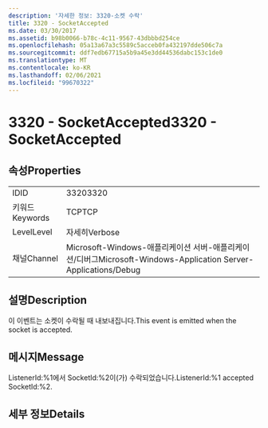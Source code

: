 ```yaml
---
description: '자세한 정보: 3320-소켓 수락'
title: 3320 - SocketAccepted
ms.date: 03/30/2017
ms.assetid: b98b0066-b78c-4c11-9567-43dbbbd254ce
ms.openlocfilehash: 05a13a67a3c5589c5acceb0fa432197dde506c7a
ms.sourcegitcommit: ddf7edb67715a5b9a45e3dd44536dabc153c1de0
ms.translationtype: MT
ms.contentlocale: ko-KR
ms.lasthandoff: 02/06/2021
ms.locfileid: "99670322"
---
```

# <a name="3320---socketaccepted"></a><span data-ttu-id="e156c-103">3320 - SocketAccepted</span><span class="sxs-lookup"><span data-stu-id="e156c-103">3320 - SocketAccepted</span></span>

## <a name="properties"></a><span data-ttu-id="e156c-104">속성</span><span class="sxs-lookup"><span data-stu-id="e156c-104">Properties</span></span>  
  
|||  
|-|-|  
|<span data-ttu-id="e156c-105">ID</span><span class="sxs-lookup"><span data-stu-id="e156c-105">ID</span></span>|<span data-ttu-id="e156c-106">3320</span><span class="sxs-lookup"><span data-stu-id="e156c-106">3320</span></span>|  
|<span data-ttu-id="e156c-107">키워드</span><span class="sxs-lookup"><span data-stu-id="e156c-107">Keywords</span></span>|<span data-ttu-id="e156c-108">TCP</span><span class="sxs-lookup"><span data-stu-id="e156c-108">TCP</span></span>|  
|<span data-ttu-id="e156c-109">Level</span><span class="sxs-lookup"><span data-stu-id="e156c-109">Level</span></span>|<span data-ttu-id="e156c-110">자세히</span><span class="sxs-lookup"><span data-stu-id="e156c-110">Verbose</span></span>|  
|<span data-ttu-id="e156c-111">채널</span><span class="sxs-lookup"><span data-stu-id="e156c-111">Channel</span></span>|<span data-ttu-id="e156c-112">Microsoft-Windows-애플리케이션 서버-애플리케이션/디버그</span><span class="sxs-lookup"><span data-stu-id="e156c-112">Microsoft-Windows-Application Server-Applications/Debug</span></span>|  
  
## <a name="description"></a><span data-ttu-id="e156c-113">설명</span><span class="sxs-lookup"><span data-stu-id="e156c-113">Description</span></span>  

 <span data-ttu-id="e156c-114">이 이벤트는 소켓이 수락될 때 내보내집니다.</span><span class="sxs-lookup"><span data-stu-id="e156c-114">This event is emitted when the socket is accepted.</span></span>  
  
## <a name="message"></a><span data-ttu-id="e156c-115">메시지</span><span class="sxs-lookup"><span data-stu-id="e156c-115">Message</span></span>  

 <span data-ttu-id="e156c-116">ListenerId:%1에서 SocketId:%2이(가) 수락되었습니다.</span><span class="sxs-lookup"><span data-stu-id="e156c-116">ListenerId:%1 accepted SocketId:%2.</span></span>  
  
## <a name="details"></a><span data-ttu-id="e156c-117">세부 정보</span><span class="sxs-lookup"><span data-stu-id="e156c-117">Details</span></span>
